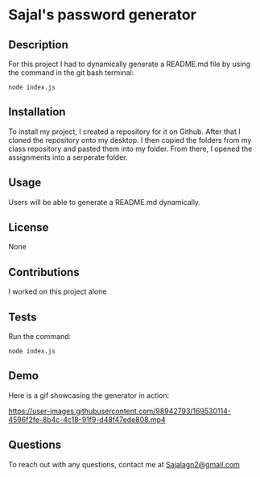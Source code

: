 
# Sajal's password generator
## Description
For this project I had to dynamically generate a README.md file by using the command in the git bash terminal:
```
node index.js
```
## Installation 
To install my project, I created a repository for it on Github. After that I cloned the repository onto my desktop. I then copied the folders from my class repository and pasted them into my folder. From there, I opened the assignments into a serperate folder.
## Usage
Users will be able to generate a README.md dynamically.
## License
None
## Contributions
I worked on this project alone
## Tests
Run the command:
```
node index.js
```
## Demo
Here is a gif showcasing the generator in action:



https://user-images.githubusercontent.com/98942793/169530114-4596f2fe-8b4c-4c18-91f9-d48f47ede808.mp4



## Questions
To reach out with any questions, contact me at Sajalagn2@gmail.com
            
